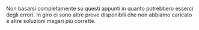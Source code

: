 Non basarsi completamente su questi appunti in quanto potrebbero esserci degli errori.
In giro ci sono altre prove disponibili che non abbiamo caricato e altre soluzioni magari più corrette.
